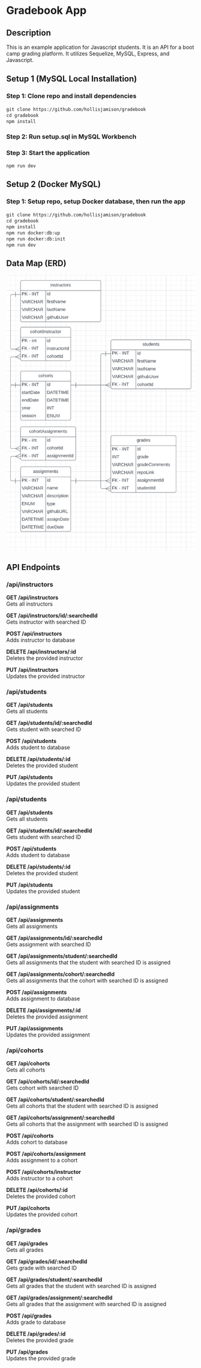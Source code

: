 
# Gradebook App

## Description

This is an example application for Javascript students. It is an API for a boot camp grading platform. It utilizes Sequelize, MySQL, Express, and Javascript.

## Setup 1 (MySQL Local Installation)
### Step 1: Clone repo and install dependencies
    git clone https://github.com/hollisjamison/gradebook
    cd gradebook
    npm install
### Step 2: Run setup.sql in MySQL Workbench
### Step 3: Start the application
    npm run dev

## Setup 2 (Docker MySQL)
### Step 1: Setup repo, setup Docker database, then run the app
    git clone https://github.com/hollisjamison/gradebook
    cd gradebook
    npm install
    npm run docker:db:up
    npm run docker:db:init
    npm run dev

## Data Map (ERD)
![ERD](/image.png?raw=true "ERD")

## API Endpoints
### /api/instructors
**GET /api/instructors**\
Gets all instructors

**GET /api/instructors/id/:searchedId**\
Gets instructor with searched ID

**POST /api/instructors**\
Adds instructor to database

**DELETE /api/instructors/:id**\
Deletes the provided instructor

**PUT /api/instructors**\
Updates the provided instructor

### /api/students
**GET /api/students**\
Gets all students

**GET /api/students/id/:searchedId**\
Gets student with searched ID

**POST /api/students**\
Adds student to database

**DELETE /api/students/:id**\
Deletes the provided student

**PUT /api/students**\
Updates the provided student

### /api/students
**GET /api/students**\
Gets all students

**GET /api/students/id/:searchedId**\
Gets student with searched ID

**POST /api/students**\
Adds student to database

**DELETE /api/students/:id**\
Deletes the provided student

**PUT /api/students**\
Updates the provided student

### /api/assignments
**GET /api/assignments**\
Gets all assignments

**GET /api/assignments/id/:searchedId**\
Gets assignment with searched ID

**GET /api/assignments/student/:searchedId**\
Gets all assignments that the student with searched ID is assigned

**GET /api/assignments/cohort/:searchedId**\
Gets all assignments that the cohort with searched ID is assigned

**POST /api/assignments**\
Adds assignment to database

**DELETE /api/assignments/:id**\
Deletes the provided assignment

**PUT /api/assignments**\
Updates the provided assignment

### /api/cohorts
**GET /api/cohorts**\
Gets all cohorts

**GET /api/cohorts/id/:searchedId**\
Gets cohort with searched ID

**GET /api/cohorts/student/:searchedId**\
Gets all cohorts that the student with searched ID is assigned

**GET /api/cohorts/assignment/:searchedId**\
Gets all cohorts that the assignment with searched ID is assigned

**POST /api/cohorts**\
Adds cohort to database

**POST /api/cohorts/assignment**\
Adds assignment to a cohort

**POST /api/cohorts/instructor**\
Adds instructor to a cohort

**DELETE /api/cohorts/:id**\
Deletes the provided cohort

**PUT /api/cohorts**\
Updates the provided cohort

### /api/grades
**GET /api/grades**\
Gets all grades

**GET /api/grades/id/:searchedId**\
Gets grade with searched ID

**GET /api/grades/student/:searchedId**\
Gets all grades that the student with searched ID is assigned

**GET /api/grades/assignment/:searchedId**\
Gets all grades that the assignment with searched ID is assigned

**POST /api/grades**\
Adds grade to database

**DELETE /api/grades/:id**\
Deletes the provided grade

**PUT /api/grades**\
Updates the provided grade

